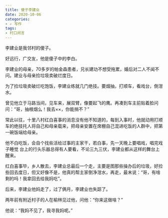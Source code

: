 ```yaml
---
title: 傻子李建业
date: 2020-10-06
categories:
- ✍ 写作
tags:
- 村口闲言
---
```

李建业是我邻村的傻子。

好远行，广交友，他是傻子中的李白。

李建业的母亲，70多岁的帕金森患者，兄长建功不想受拖累，婚后对二人不闻不问。建业与母亲捡垃圾卖破烂度日。

为了捡垃圾卖破烂吃饱饭，李建业练就几门绝技。要烟抽，打顺车，看戏台，倒泔水。

曾见他立于马路当间，见车来，展双臂，像要起飞的鹰。再凑到车主前贴着脸问问：“哥，抽根烟么！我去××，你能捎不？”

常此以往，十里八村红白喜事的消息没有他不知道的，每到入事时，他就动用打顺车的绝技托人将自己和母亲载来，把母亲安置在席棚自己混进吃饭的人群中，把第一碗饭端给母亲。

他不白吃饭，会自个找些活给过事的主家干，若白事，先一天晚上要唱戏，唱完戏子睡觉 台上的行头乐器总得有人要看，不论三九三伏，李建业都从这样的舞台上醒来。

红白喜事毕，乡人散去，李建业总最后一个走，主要是图那些操办后的垃圾，好捡些回去度日，但又好像不是，他真的帮主家倒净泔水，再走，最末说：“哥，有啥剩的吗！我拿回去给我妈吃”。

后来，李建业他妈走了，过了俩月，李建业也失踪了。

两年前有附近村子的人在榆林见过他，问他：“你来这做啥？”

他说：“我妈不见了，我寻我妈呢。”
